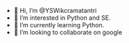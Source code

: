 - 👋 Hi, I’m @YSWikcramatantri
- 👀 I’m interested in Python and SE.
- 🌱 I’m currently learning Python.
- 💞️ I’m looking to collaborate on google

<!---
YSWikcramatantri/YSWikcramatantri is a ✨ special ✨ repository because its `README.md` (this file) appears on your GitHub profile.
You can click the Preview link to take a look at your changes.
--->
